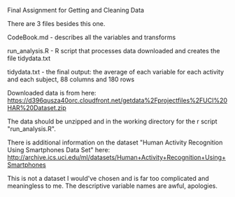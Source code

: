 Final Assignment for Getting and Cleaning Data

There are 3 files besides this one.

CodeBook.md - describes all the variables and transforms

run_analysis.R - R script that processes data downloaded and creates the file tidydata.txt

tidydata.txt - the final output: the average of each variable for each activity and each subject, 88 columns and 180 rows

Downloaded data is from here:
https://d396qusza40orc.cloudfront.net/getdata%2Fprojectfiles%2FUCI%20HAR%20Dataset.zip  

The data should be unzipped and in the working directory for the r script "run_analysis.R".

There is additional information on the dataset "Human Activity Recognition Using Smartphones Data Set"
here:
http://archive.ics.uci.edu/ml/datasets/Human+Activity+Recognition+Using+Smartphones

This is not a dataset I would've chosen and is far too complicated and meaningless to me.
The descriptive variable names are awful, apologies.  
